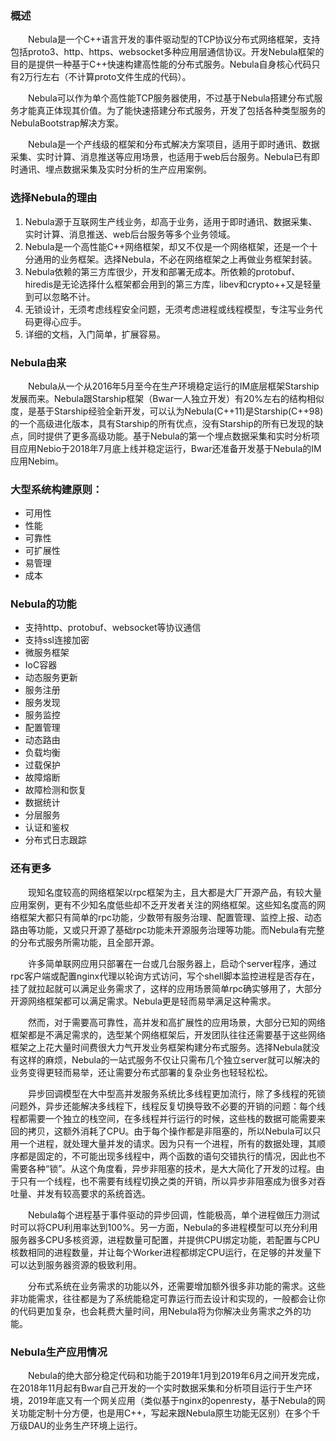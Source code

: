 ### 概述
&emsp;&emsp;Nebula是一个C\+\+语言开发的事件驱动型的TCP协议分布式网络框架，支持包括proto3、http、https、websocket多种应用层通信协议。开发Nebula框架的目的是提供一种基于C\+\+快速构建高性能的分布式服务。Nebula自身核心代码只有2万行左右（不计算proto文件生成的代码）。

&emsp;&emsp;Nebula可以作为单个高性能TCP服务器使用，不过基于Nebula搭建分布式服务才能真正体现其价值。为了能快速搭建分布式服务，开发了包括各种类型服务的NebulaBootstrap解决方案。

&emsp;&emsp;Nebula是一个产线级的框架和分布式解决方案项目，适用于即时通讯、数据采集、实时计算、消息推送等应用场景，也适用于web后台服务。Nebula已有即时通讯、埋点数据采集及实时分析的生产应用案例。

### 选择Nebula的理由
1.  Nebula源于互联网生产线业务，却高于业务，适用于即时通讯、数据采集、实时计算、消息推送、web后台服务等多个业务领域。
2.  Nebula是一个高性能C++网络框架，却又不仅是一个网络框架，还是一个十分通用的业务框架。选择Nebula，不必在网络框架之上再做业务框架封装。
3.  Nebula依赖的第三方库很少，开发和部署无成本。所依赖的protobuf、hiredis是无论选择什么框架都会用到的第三方库，libev和crypto++又是轻量到可以忽略不计。
4.  无锁设计，无须考虑线程安全问题，无须考虑进程或线程模型，专注写业务代码更得心应手。
5.  详细的文档，入门简单，扩展容易。

### Nebula由来

&emsp;&emsp;Nebula从一个从2016年5月至今在生产环境稳定运行的IM底层框架Starship发展而来。Nebula跟Starship框架（Bwar一人独立开发）有20%左右的结构相似度，是基于Starship经验全新开发，可以认为Nebula(C++11)是Starship(C++98)的一个高级进化版本，具有Starship的所有优点，没有Starship的所有已发现的缺点，同时提供了更多高级功能。基于Nebula的第一个埋点数据采集和实时分析项目应用Nebio于2018年7月底上线并稳定运行，Bwar还准备开发基于Nebula的IM应用Nebim。

### 大型系统构建原则：
* 可用性
* 性能
* 可靠性
* 可扩展性
* 易管理
* 成本

### Nebula的功能
* 支持http、protobuf、websocket等协议通信
* 支持ssl连接加密
* 微服务框架
* IoC容器
* 动态服务更新
* 服务注册
* 服务发现
* 服务监控
* 配置管理
* 动态路由
* 负载均衡
* 过载保护
* 故障熔断
* 故障检测和恢复
* 数据统计
* 分层服务
* 认证和鉴权
* 分布式日志跟踪

### 还有更多
&emsp;&emsp;现知名度较高的网络框架以rpc框架为主，且大都是大厂开源产品，有较大量应用案例，更有不少知名度低些却不乏开发者关注的网络框架。这些知名度高的网络框架大都只有简单的rpc功能，少数带有服务治理、配置管理、监控上报、动态路由等功能，又或只开源了基础rpc功能未开源服务治理等功能。而Nebula有完整的分布式服务所需功能，且全部开源。

&emsp;&emsp;许多简单联网应用只部署在一台或几台服务器上，启动个server程序，通过rpc客户端或配置nginx代理以轮询方式访问，写个shell脚本监控进程是否存在，挂了就拉起就可以满足业务需求了，这样的应用场景简单rpc确实够用了，大部分开源网络框架都可以满足需求。Nebula更是轻而易举满足这种需求。

&emsp;&emsp;然而，对于需要高可靠性，高并发和高扩展性的应用场景，大部分已知的网络框架都是不满足需求的，选型某个网络框架后，开发团队往往还需要基于这些网络框架之上花大量时间费很大力气开发业务框架构建分布式服务。选择Nebula就没有这样的麻烦，Nebula的一站式服务不仅让只需布几个独立server就可以解决的业务变得更轻而易举，还让需要分布式部署的复杂业务也轻轻松松。

&emsp;&emsp;异步回调模型在大中型高并发服务系统比多线程更加流行，除了多线程的死锁问题外，异步还能解决多线程下，线程反复切换导致不必要的开销的问题：每个线程都需要一个独立的栈空间，在多线程并行运行的时候，这些栈的数据可能需要来回的拷贝，这额外消耗了CPU。由于每个操作都是非阻塞的，所以Nebula可以只用一个进程，就处理大量并发的请求。因为只有一个进程，所有的数据处理，其顺序都是固定的，不可能出现多线程中，两个函数的语句交错执行的情况，因此也不需要各种“锁”。从这个角度看，异步非阻塞的技术，是大大简化了开发的过程。由于只有一个线程，也不需要有线程切换之类的开销，所以异步非阻塞成为很多对吞吐量、并发有较高要求的系统首选。

&emsp;&emsp;Nebula每个进程基于事件驱动的异步回调，性能极高，单个进程做压力测试时可以将CPU利用率达到100%。另一方面，Nebula的多进程模型可以充分利用服务器多CPU多核资源，进程数量可配置，并提供CPU绑定功能，若配置与CPU核数相同的进程数量，并让每个Worker进程都绑定CPU运行，在足够的并发量下可以达到服务器资源的极致利用。

&emsp;&emsp;分布式系统在业务需求的功能以外，还需要增加额外很多非功能的需求。这些非功能需求，往往都是为了系统能稳定可靠运行而去设计和实现的，一般都会让你的代码更加复杂，也会耗费大量时间，用Nebula将为你解决业务需求之外的功能。

### Nebula生产应用情况
&emsp;&emsp;Nebula的绝大部分稳定代码和功能于2019年1月到2019年6月之间开发完成，在2018年11月起有Bwar自己开发的一个实时数据采集和分析项目运行于生产环境，2019年底又有一个网关应用（类似基于nginx的openresty，基于Nebula的网关功能定制十分方便，也是用C++，写起来跟Nebula原生功能无区别）在多个千万级DAU的业务生产环境上运行。

